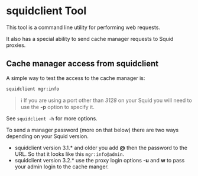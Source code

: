# squidclient Tool

This tool is a command line utility for performing web requests.

It also has a special ability to send cache manager requests to Squid
proxies.

## Cache manager access from squidclient

A simple way to test the access to the cache manager is:
```
squidclient mgr:info
```

> :information_source:
  If you are using a port other than *3128* on your Squid you will
  need to use the **-p** option to specify it.

See `squidclient -h` for more options.

To send a manager password (more on that below) there are two ways
depending on your Squid version.
  - squidclient version 3.1.\* and older you add **@** then the password
    to the URL. So that it looks like this `mgr:info@admin`.
  - squidclient version 3.2.\* use the proxy login options **-u** and
    **w** to pass your admin login to the cache manger.
